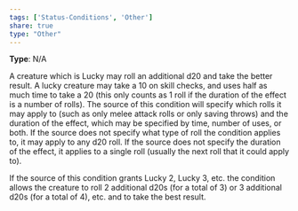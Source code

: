 ```yaml
---
tags: ['Status-Conditions', 'Other']
share: true
type: "Other"
---
```

**Type**: N/A

A creature which is Lucky may roll an additional d20 and take the better result. A lucky creature may take a 10 on skill checks, and uses half as much time to take a 20 (this only counts as 1 roll if the duration of the effect is a number of rolls). The source of this condition will specify which rolls it may apply to (such as only melee attack rolls or only saving throws) and the duration of the effect, which may be specified by time, number of uses, or both. If the source does not specify what type of roll the condition applies to, it may apply to any d20 roll. If the source does not specify the duration of the effect, it applies to a single roll (usually the next roll that it could apply to).

If the source of this condition grants Lucky 2, Lucky 3, etc. the condition allows the creature to roll 2 additional d20s (for a total of 3) or 3 additional d20s (for a total of 4), etc. and to take the best result.